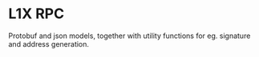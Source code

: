 # L1X RPC

Protobuf and json models, together with utility functions for eg. signature and address generation.
